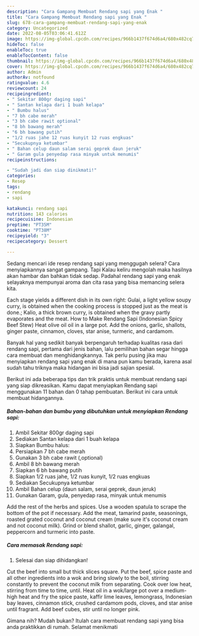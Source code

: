 ```yaml
---
description: "Cara Gampang Membuat Rendang sapi yang Enak "
title: "Cara Gampang Membuat Rendang sapi yang Enak "
slug: 678-cara-gampang-membuat-rendang-sapi-yang-enak
category: Uncategorized
date: 2022-08-05T03:06:41.612Z
image: https://img-global.cpcdn.com/recipes/966b1437f674d6a4/680x482cq70/rendang-sapi-foto-resep-utama.jpg
hideToc: false
enableToc: true
enableTocContent: false
thumbnail: https://img-global.cpcdn.com/recipes/966b1437f674d6a4/680x482cq70/rendang-sapi-foto-resep-utama.jpg
cover: https://img-global.cpcdn.com/recipes/966b1437f674d6a4/680x482cq70/rendang-sapi-foto-resep-utama.jpg
author: Admin
authorAv: notfound
ratingvalue: 4.6
reviewcount: 24
recipeingredient:
- " Sekitar 800gr daging sapi"
- " Santan kelapa dari 1 buah kelapa"
- " Bumbu halus"
- "7 bh cabe merah"
- "3 bh cabe rawit optional"
- "8 bh bawang merah"
- "6 bh bawang putih"
- "1/2 ruas jahe 12 ruas kunyit 12 ruas engkuas"
- "Secukupnya ketumbar"
- " Bahan celup daun salam serai geprek daun jeruk"
- " Garam gula penyedap rasa minyak untuk menumis"
recipeinstructions:

- "Sudah jadi dan siap dinikmati!"
categories:
- Resep
tags:
- rendang
- sapi

katakunci: rendang sapi 
nutrition: 143 calories
recipecuisine: Indonesian
preptime: "PT35M"
cooktime: "PT38M"
recipeyield: "3"
recipecategory: Dessert

---
```



Sedang mencari ide resep rendang sapi yang menggugah selera? Cara menyiapkannya sangat gampang. Tapi Kalau keliru mengolah maka hasilnya akan hambar dan bahkan tidak sedap. Padahal rendang sapi yang enak selayaknya mempunyai aroma dan cita rasa yang bisa memancing selera kita.


Each stage yields a different dish in its own right: Gulai, a light yellow soupy curry, is obtained when the cooking process is stopped just as the meat is done.; Kalio, a thick brown curry, is obtained when the gravy partly evaporates and the meat. How to Make Rendang Sapi (Indonesian Spicy Beef Stew) Heat olive oil oil in a large pot. Add the onions, garlic, shallots, ginger paste, cinnamon, cloves, star anise, turmeric, and cardamom.

Banyak hal yang sedikit banyak berpengaruh terhadap kualitas rasa dari rendang sapi, pertama dari jenis bahan, lalu pemilihan bahan segar hingga cara membuat dan menghidangkannya. Tak perlu pusing jika mau menyiapkan rendang sapi yang enak di mana pun kamu berada, karena asal sudah tahu triknya maka hidangan ini bisa jadi sajian spesial.


Berikut ini ada beberapa tips dan trik praktis untuk membuat rendang sapi yang siap dikreasikan. Kamu dapat menyiapkan Rendang sapi menggunakan 11 bahan dan 0 tahap pembuatan. Berikut ini cara untuk membuat hidangannya.

<!--inarticleads1-->

##### Bahan-bahan dan bumbu yang dibutuhkan untuk menyiapkan Rendang sapi:

1. Ambil  Sekitar 800gr daging sapi
1. Sediakan  Santan kelapa dari 1 buah kelapa
1. Siapkan  Bumbu halus:
1. Persiapkan 7 bh cabe merah
1. Gunakan 3 bh cabe rawit (,optional)
1. Ambil 8 bh bawang merah
1. Siapkan 6 bh bawang putih
1. Siapkan 1/2 ruas jahe, 1/2 ruas kunyit, 1/2 ruas engkuas
1. Sediakan Secukupnya ketumbar
1. Ambil  Bahan celup (daun salam, serai geprek, daun jeruk)
1. Gunakan  Garam, gula, penyedap rasa, minyak untuk menumis


Add the rest of the herbs and spices. Use a wooden spatula to scrape the bottom of the pot if necessary. Add the meat, tamarind paste, seasonings, roasted grated coconut and coconut cream (make sure it&#39;s coconut cream and not coconut milk). Grind or blend shallot, garlic, ginger, galangal, peppercorn and turmeric into paste. 

<!--inarticleads2-->

##### Cara memasak Rendang sapi:


1. Selesai dan siap dihidangkan!

Cut the beef into small but thick slices square. Put the beef, spice paste and all other ingredients into a wok and bring slowly to the boil, stirring constantly to prevent the coconut milk from separating. Cook over low heat, stirring from time to time, until. Heat oil in a wok/large pot over a medium-high heat and fry the spice paste, kaffir lime leaves, lemongrass, Indonesian bay leaves, cinnamon stick, crushed cardamom pods, cloves, and star anise until fragrant. Add beef cubes, stir until no longer pink. 

Gimana nih? Mudah bukan? Itulah cara membuat rendang sapi yang bisa anda praktikkan di rumah. Selamat menikmati
